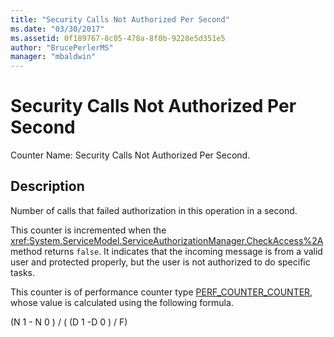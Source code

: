 ```yaml
---
title: "Security Calls Not Authorized Per Second"
ms.date: "03/30/2017"
ms.assetid: 0f189767-8c05-478a-8f0b-9228e5d351e5
author: "BrucePerlerMS"
manager: "mbaldwin"
---
```

# Security Calls Not Authorized Per Second
Counter Name: Security Calls Not Authorized Per Second.  
  
## Description  
 Number of calls that failed authorization in this operation in a second.  
  
 This counter is incremented when the <xref:System.ServiceModel.ServiceAuthorizationManager.CheckAccess%2A> method returns `false`. It indicates that the incoming message is from a valid user and protected properly, but the user is not authorized to do specific tasks.  
  
 This counter is of performance counter type [PERF_COUNTER_COUNTER](http://go.microsoft.com/fwlink/?LinkID=94649), whose value is calculated using the following formula.  
  
 (N 1 - N 0 ) / ( (D 1 -D 0 ) / F)

